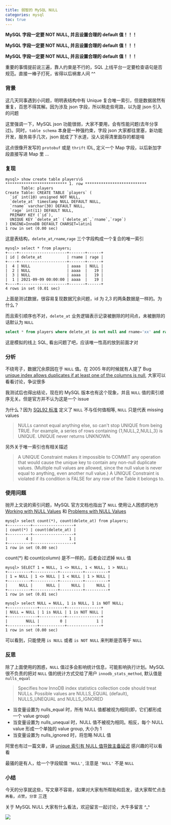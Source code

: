 ```yaml
---
title: 弱智的 MySQL NULL
categories: mysql
toc: true
---
```


**MySQL 字段一定要 NOT NULL, 并且设置合理的 default 值！！！**

**MySQL 字段一定要 NOT NULL, 并且设置合理的 default 值！！！**

**MySQL 字段一定要 NOT NULL, 并且设置合理的 default 值！！！**

重要的事情提前说三遍，靠人约束是不行的，SQL 上线平台一定要检查语句是否规范。直接一棒子打死，省得以后祸害人间 ^^

### 背景
这几天同事遇到小问题，明明表结构中有 Unique 复合唯一索引，但是数据居然有重复，百思不得其解。因为涉及 json 字段，所以稍走些弯路，以为是 json 引入的问题

这里强调一下，MySQL json 功能很弱，大家不要用，会有性能问题(去年分享过)。同时，`table schema` 本身是一种强约束，字段 json 大家都往里塞，新功能开发，服务易手几次，json 就成了下水道，没人说得清里面存的都是啥

这点很像开发写的 `protobuf` 或是 `thrift` IDL, 定义一个 Map 字段，以后新加字段直接写进 Map 里 ...

### 复现
```shell
mysql> show create table players\G
*************************** 1. row ***************************
       Table: players
Create Table: CREATE TABLE `players` (
  `id` int(10) unsigned NOT NULL,
  `delete_at` timestamp NULL DEFAULT NULL,
  `rname` varchar(30) DEFAULT NULL,
  `rage` int(11) DEFAULT NULL,
  PRIMARY KEY (`id`),
  UNIQUE KEY `delete_at` (`delete_at`,`rname`,`rage`)
) ENGINE=InnoDB DEFAULT CHARSET=latin1
1 row in set (0.00 sec)
```
这是表结构，`delete_at`,`rname`,`rage` 三个字段构成一个复合的唯一索引
```shell
mysql> select * from players;
+----+---------------------+-------+------+
| id | delete_at           | rname | rage |
+----+---------------------+-------+------+
|  4 | NULL                | aaaa  | NULL |
|  2 | NULL                | aaaa  |   19 |
|  3 | NULL                | aaaa  |   19 |
|  1 | 2021-09-09 00:00:00 | aaaa  |   19 |
+----+---------------------+-------+------+
4 rows in set (0.01 sec)
```
上面是测试数据，很容易复现数据冗余问题，id 为 2,3 的两条数据是一样的。为什么？

而且索引顺序也不对，`delete_at` 业务逻辑表示记录被删除的时间点，未被删除的话默认为 `NULL`

```SQL
select * from players where delete_at is not null and rname='xx' and range=xx;
```
这是模拟的线上 SQL, 看出问题了吧，应该唯一性高的放到前面才对
### 分析
不绕弯子，数据冗余原因在于 `NULL` 值。在 2005 年的时候就有人提了 Bug [unique index allows duplicates if at least one of the columns is null](https://bugs.mysql.com/bug.php?id=8173, "unique index allows duplicates if at least one of the columns is null"), 大家可以看看讨论，争议很多

我测试后也得出结论，现在的 MySQL 版本也有这个现象，并且 `NULL` 值的索引顺序无关。但是官方并不认为这是一个 issue

为什么？因为 [SQL92 标准](https://github.com/crate/sql-99/blob/master/docs/chapters/13.rst#unique-predicate, "SQL92 标准") 定义了 `NULL` 不与任何值相等, `NULL` 只是代表 missing values 
>NULLs cannot equal anything else, so can't stop UNIQUE from being TRUE. For example, a series of rows containing {1,NULL,2,NULL,3} is UNIQUE. UNIQUE never returns UNKNOWN.

另外关于唯一索引也有相关描述

>A UNIQUE Constraint makes it impossible to COMMIT any operation that would cause the unique key to contain any non-null duplicate values. (Multiple null values are allowed, since the null value is never equal to anything, even another null value.) A UNIQUE Constraint is violated if its condition is FALSE for any row of the Table it belongs to. 

### 使用问题
抛开上文说的索引问题，MySQL 官方文档也指出了 `NULL` 使用让人困惑的地方 [Working with NULL Values](https://dev.mysql.com/doc/refman/5.6/en/working-with-null.html, "Working with NULL Values") 和 [Problems with NULL Values](https://dev.mysql.com/doc/refman/5.6/en/problems-with-null.html, "Problems with NULL Values")

```shell
mysql> select count(*), count(delete_at) from players;
+----------+------------------+
| count(*) | count(delete_at) |
+----------+------------------+
|        4 |                1 |
+----------+------------------+
1 row in set (0.00 sec)
```
count(\*) 和 count(column) 是不一样的，后者会过滤掉 `NULL` 值
```shell
mysql> SELECT 1 = NULL, 1 <> NULL, 1 < NULL, 1 > NULL;
+----------+-----------+----------+----------+
| 1 = NULL | 1 <> NULL | 1 < NULL | 1 > NULL |
+----------+-----------+----------+----------+
|     NULL |      NULL |     NULL |     NULL |
+----------+-----------+----------+----------+
1 row in set (0.01 sec)

mysql> select NULL = NULL, 1 is NULL, 1 is NOT NULL;
+-------------+-----------+---------------+
| NULL = NULL | 1 is NULL | 1 is NOT NULL |
+-------------+-----------+---------------+
|        NULL |         0 |             1 |
+-------------+-----------+---------------+
1 row in set (0.00 sec)
```
可以看到，只能使用 `is NULL` 或者 `is NOT NULL` 来判断是否等于 `NULL`
### 反思
除了上面使用的困惑，`NULL` 值过多会影响统计信息，可能影响执行计划。MySQL 很不负责的把对 `NULL` 值的统计方式交给了用户 `innodb_stats_method`, 默认值是 `nulls_equal`

>Specifies how InnoDB index statistics collection code should treat NULLs. Possible values are NULLS_EQUAL (default), NULLS_UNEQUAL and NULLS_IGNORED

* 当变量设置为 nulls_equal 时，所有 NULL 值都被视为相同(即，它们都形成一个 value group)
* 当变量设置为 nulls_unequal 时，NULL 值不被视为相同。相反，每个 NULL value 形成一个单独的 value group, 大小为 1
* 当变量设置为 nulls_ignored 时，将忽略 NULL 值

阿里也有过一篇文章，讲 [unique 索引有 NULL 值导致主备延迟](http://mysql.taobao.org/monthly/2018/01/04/, "unique 索引有 NULL 值导致主备延迟") 感兴趣的可以看看

最骚的是有人，给一个字段赋值 `'NULL'`, 注意是 `'NULL'` 不是 `NULL`
### 小结
今天的分享就这些，写文章不容易，如果对大家有所帮助和启发，请大家帮忙点击`再看`，`点赞`，`分享` 三连

关于 MySQL NULL 大家有什么看法，欢迎留言一起讨论，大牛多留言 ^_^

![](/images/dongzerun-weixin-code.png)